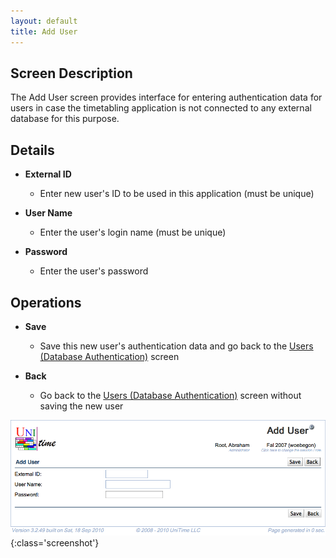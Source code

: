 ```yaml
---
layout: default
title: Add User
---
```



## Screen Description


 The Add User screen provides interface for entering authentication data for users in case the timetabling application is not connected to any external database for this purpose.

## Details

* **External ID**
	* Enter new user's ID to be used in this application (must be unique)

* **User Name**
	* Enter the user's login name (must be unique)

* **Password**
	* Enter the user's password

## Operations

* **Save**
	* Save this new user's authentication data and go back to the [Users (Database Authentication)](users-database-authentication) screen

* **Back**
	* Go back to the [Users (Database Authentication)](users-database-authentication) screen without saving the new user


![Add User](images/add-user-1.png){:class='screenshot'}
